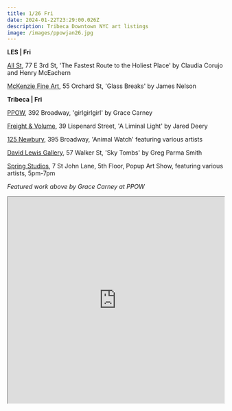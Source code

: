 ```yaml
---
title: 1/26 Fri
date: 2024-01-22T23:29:00.026Z
description: Tribeca Downtown NYC art listings
image: /images/ppowjan26.jpg
---
```

**L﻿ES | Fri**

[All St](https://allstnyc.com/), 77 E 3rd St, 'The Fastest Route to the Holiest Place' by Claudia Corujo and Henry McEachern

[McKenzie Fine Art](http://www.mckenziefineart.com/exhib/James-Nelson-2024-exhibition.html), 55 Orchard St, 'Glass Breaks' by James Nelson

**T﻿ribeca | Fri**

[PPOW](https://www.ppowgallery.com/exhibitions/grace-carney), 392 Broadway, 'girlgirlgirl' by Grace Carney

[Freight & Volume](http://www.freightandvolume.com/exhibitions/jared-deery-a-liminal-light), 39 Lispenard Street, 'A Liminal Light' by Jared Deery

[125 Newbury](https://www.125newbury.com/exhibitions/animal-watch), 395 Broadway, 'Animal Watch' featuring various artists

[David Lewis Gallery](https://www.davidlewisgallery.com/exhibitions/greg-parms-smith-sky-tombs), 57 Walker St, 'Sky Tombs' by Greg Parma Smith

[S﻿pring Studios](https://www.instagram.com/springstudios), 7 St John Lane, 5th Floor, Popup Art Show, featuring various artists, 5pm-7pm

*F﻿eatured work above by Grace Carney at PPOW*

<iframe src="https://www.google.com/maps/d/u/1/embed?mid=1qNLf_LIuaE2PW4kGbSvCDARyUlv0i3A&ehbc=2E312F" width="100%" height="480"></iframe>